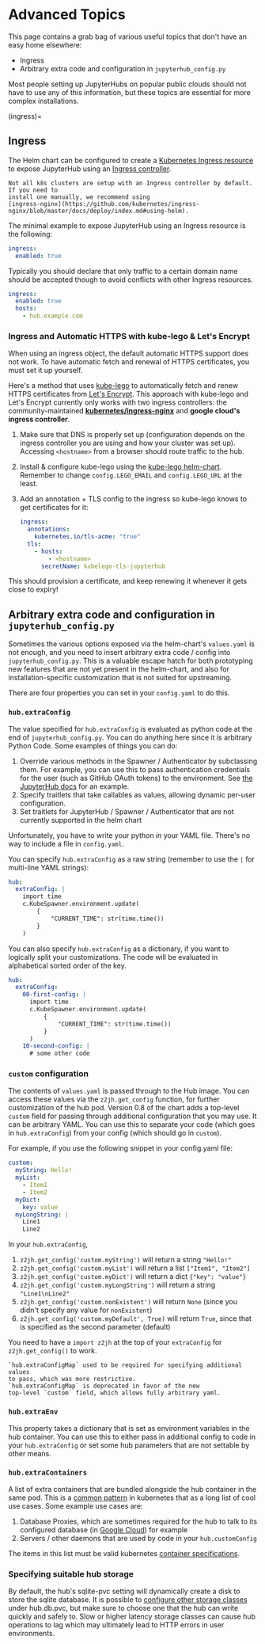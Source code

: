 # Advanced Topics

This page contains a grab bag of various useful topics that don't have an easy
home elsewhere:

- Ingress
- Arbitrary extra code and configuration in `jupyterhub_config.py`

Most people setting up JupyterHubs on popular public clouds should not have
to use any of this information, but these topics are essential for more complex
installations.

(ingress)=

## Ingress

The Helm chart can be configured to create a [Kubernetes Ingress
resource](https://kubernetes.io/docs/concepts/services-networking/ingress/) to
expose JupyterHub using an [Ingress
controller](https://kubernetes.io/docs/concepts/services-networking/ingress-controllers/).

```{note}
Not all k8s clusters are setup with an Ingress controller by default. If you need to
install one manually, we recommend using
[ingress-nginx](https://github.com/kubernetes/ingress-nginx/blob/master/docs/deploy/index.md#using-helm).
```

The minimal example to expose JupyterHub using an Ingress resource is the following:

```yaml
ingress:
  enabled: true
```

Typically you should declare that only traffic to a certain domain name should
be accepted though to avoid conflicts with other Ingress resources.

```yaml
ingress:
  enabled: true
  hosts:
    - hub.example.com
```

### Ingress and Automatic HTTPS with kube-lego & Let's Encrypt

When using an ingress object, the default automatic HTTPS support does not work.
To have automatic fetch and renewal of HTTPS certificates, you must set it up
yourself.

Here's a method that uses [kube-lego](https://github.com/jetstack/kube-lego)
to automatically fetch and renew HTTPS certificates from [Let's Encrypt](https://letsencrypt.org/).
This approach with kube-lego and Let's Encrypt currently only works with two ingress controllers:
the community-maintained [**kubernetes/ingress-nginx**](https://github.com/kubernetes/ingress-nginx)
and **google cloud's ingress controller**.

1. Make sure that DNS is properly set up (configuration depends on the ingress
   controller you are using and how your cluster was set up). Accessing
   `<hostname>` from a browser should route traffic to the hub.
2. Install & configure kube-lego using the
   [kube-lego helm-chart](https://github.com/helm/charts/tree/master/stable/kube-lego).
   Remember to change `config.LEGO_EMAIL` and `config.LEGO_URL` at the least.
3. Add an annotation + TLS config to the ingress so kube-lego knows to get certificates for
   it:

   ```yaml
   ingress:
     annotations:
       kubernetes.io/tls-acme: "true"
     tls:
       - hosts:
           - <hostname>
         secretName: kubelego-tls-jupyterhub
   ```

This should provision a certificate, and keep renewing it whenever it gets close
to expiry!

## Arbitrary extra code and configuration in `jupyterhub_config.py`

Sometimes the various options exposed via the helm-chart's `values.yaml` is not
enough, and you need to insert arbitrary extra code / config into
`jupyterhub_config.py`. This is a valuable escape hatch for both prototyping new
features that are not yet present in the helm-chart, and also for
installation-specific customization that is not suited for upstreaming.

There are four properties you can set in your `config.yaml` to do this.

### `hub.extraConfig`

The value specified for `hub.extraConfig` is evaluated as python code at the end
of `jupyterhub_config.py`. You can do anything here since it is arbitrary Python
Code. Some examples of things you can do:

1. Override various methods in the Spawner / Authenticator by subclassing them.
   For example, you can use this to pass authentication credentials for the user
   (such as GitHub OAuth tokens) to the environment. See
   [the JupyterHub docs](https://jupyterhub.readthedocs.io/en/latest/reference/authenticators.html#authentication-state) for
   an example.
2. Specify traitlets that take callables as values, allowing dynamic per-user
   configuration.
3. Set traitlets for JupyterHub / Spawner / Authenticator that are not currently
   supported in the helm chart

Unfortunately, you have to write your python _in_ your YAML file. There's no way
to include a file in `config.yaml`.

You can specify `hub.extraConfig` as a raw string (remember to use the `|` for multi-line
YAML strings):

```yaml
hub:
  extraConfig: |
    import time
    c.KubeSpawner.environment.update(
        {
            "CURRENT_TIME": str(time.time())
        }
    )
```

You can also specify `hub.extraConfig` as a dictionary, if you want to logically
split your customizations. The code will be evaluated in alphabetical sorted
order of the key.

```yaml
hub:
  extraConfig:
    00-first-config: |
      import time
      c.KubeSpawner.environment.update(
          {
              "CURRENT_TIME": str(time.time())
          }
      )
    10-second-config: |
      # some other code
```

### `custom` configuration

The contents of `values.yaml` is passed through to the Hub image.
You can access these values via the `z2jh.get_config` function,
for further customization of the hub pod.
Version 0.8 of the chart adds a top-level `custom`
field for passing through additional configuration that you may use.
It can be arbitrary YAML.
You can use this to separate your code (which goes in `hub.extraConfig`)
from your config (which should go in `custom`).

For example, if you use the following snippet in your config.yaml file:

```yaml
custom:
  myString: Hello!
  myList:
    - Item1
    - Item2
  myDict:
    key: value
  myLongString: |
    Line1
    Line2
```

In your `hub.extraConfig`,

1. `z2jh.get_config('custom.myString')` will return a string `"Hello!"`
2. `z2jh.get_config('custom.myList')` will return a list `["Item1", "Item2"]`
3. `z2jh.get_config('custom.myDict')` will return a dict `{"key": "value"}`
4. `z2jh.get_config('custom.myLongString')` will return a string `"Line1\nLine2"`
5. `z2jh.get_config('custom.nonExistent')` will return `None` (since you didn't
   specify any value for `nonExistent`)
6. `z2jh.get_config('custom.myDefault', True)` will return `True`, since that is
   specified as the second parameter (default)

You need to have a `import z2jh` at the top of your `extraConfig` for
`z2jh.get_config()` to work.

```{versionchanged} 0.8
`hub.extraConfigMap` used to be required for specifying additional values
to pass, which was more restrictive.
`hub.extraConfigMap` is deprecated in favor of the new
top-level `custom` field, which allows fully arbitrary yaml.
```

### `hub.extraEnv`

This property takes a dictionary that is set as environment variables in the hub
container. You can use this to either pass in additional config to code in your
`hub.extraConfig` or set some hub parameters that are not settable by other means.

### `hub.extraContainers`

A list of extra containers that are bundled alongside the hub container in the
same pod. This is a [common
pattern](https://kubernetes.io/blog/2015/06/the-distributed-system-toolkit-patterns/)
in kubernetes that as a long list of cool use cases. Some example use cases are:

1. Database Proxies, which are sometimes required for the hub to talk to its
   configured database
   (in [Google Cloud](https://cloud.google.com/sql/docs/mysql/sql-proxy)) for example
2. Servers / other daemons that are used by code in your `hub.customConfig`

The items in this list must be valid kubernetes
[container specifications](https://kubernetes.io/docs/reference/generated/kubernetes-api/v1.19/#container-v1-core).

### Specifying suitable hub storage

By default, the hub's sqlite-pvc setting will dynamically create a disk to store
the sqlite database. It is possible to [configure other storage classes](schema_hub.db.type)
under hub.db.pvc, but make sure
to choose one that the hub can write quickly and safely to. Slow or higher
latency storage classes can cause hub operations to lag which may ultimately
lead to HTTP errors in user environments.
